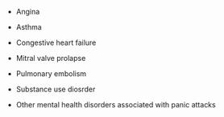- Angina

- Asthma

- Congestive heart failure

- Mitral valve prolapse

- Pulmonary embolism

- Substance use diosrder

- Other mental health disorders associated with panic attacks
